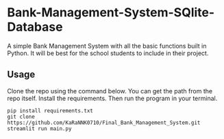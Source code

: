 
# Bank-Management-System-SQlite-Database
A simple Bank Management System with all the basic functions built in Python. It will be best for the school students to include in their project.
## Usage
Clone the repo using the command below.
You can get the path from the repo itself. Install the requirements.
Then run the program in your terminal.

    pip install requirements.txt
    git clone https://github.com/KaRaNNK0710/Final_Bank_Management_System.git
    streamlit run main.py

